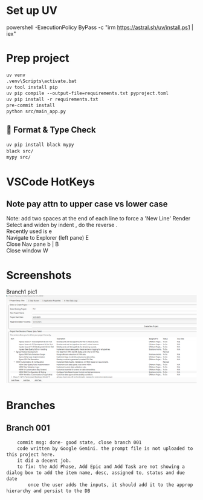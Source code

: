 # Set up UV
powershell -ExecutionPolicy ByPass -c "irm https://astral.sh/uv/install.ps1 | iex"

# Prep project
```Command
uv venv
.venv\Scripts\activate.bat
uv tool install pip
uv pip compile --output-file=requirements.txt pyproject.toml
uv pip install -r requirements.txt
pre-commit install
python src/main_app.py
```


## 🧹 Format & Type Check

```bash
uv pip install black mypy
black src/
mypy src/
```


# VSCode HotKeys
## Note pay attn to upper case vs lower case
Note: add two spaces at the end of each line to force a 'New Line' Render
Select and widen by indent <alt><shft><right arrow>,  do the reverse <left arrow>.  
Recently used is <ctrl> e  
Navigate to Explorer (left pane) <ctrl> E  
Close Nav pane <ctrl> b  | <ctrl> B  
Close window <ctrl> W  

# Screenshots

Branch1  pic1 ![Inital home page](readme-res/pics/ini-home-pg.png)  

# Branches

## Branch 001
```text
    commit msg: done- good state, close branch 001
    code written by Google Gemini. the prompt file is not uploaded to this project here.
    it did a decent job.
    to fix: the Add Phase, Add Epic and Add Task are not showing a dialog box to add the item name, desc, assigned to, status and due date
        once the user adds the inputs, it should add it to the approp hierarchy and persist to the DB
```
